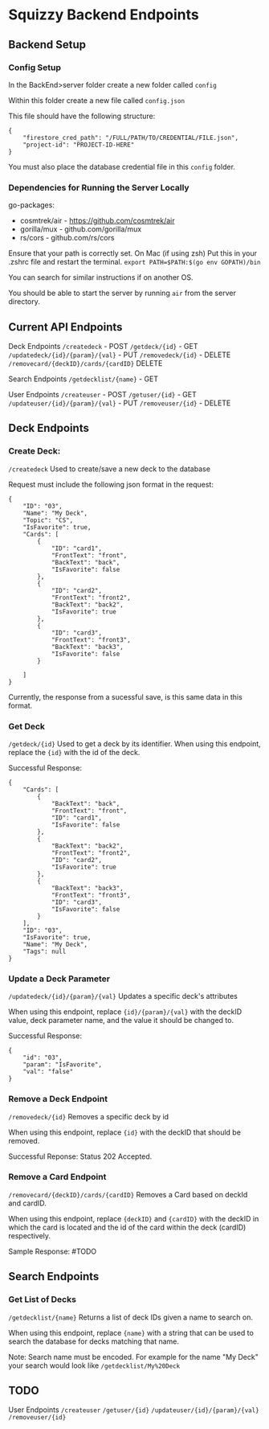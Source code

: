 # Squizzy Backend Endpoints

## Backend Setup

### Config Setup

In the BackEnd>server folder create a new folder called ```config```

Within this folder create a new file called ```config.json```

This file should have the following structure:
```
{
    "firestore_cred_path": "/FULL/PATH/TO/CREDENTIAL/FILE.json",
    "project-id": "PROJECT-ID-HERE"
}
```

You must also place the database credential file in this ```config``` folder. 

### Dependencies for Running the Server Locally
go-packages:
- cosmtrek/air - https://github.com/cosmtrek/air
- gorilla/mux - github.com/gorilla/mux
- rs/cors - github.com/rs/cors

Ensure that your path is correctly set. On Mac (if using zsh) Put this in your .zshrc file and restart the terminal. 
``` export PATH=$PATH:$(go env GOPATH)/bin ```

You can search for similar instructions if on another OS.

You should be able to start the server by running ```air``` from the server directory. 


## Current API Endpoints

Deck Endpoints
```/createdeck``` - POST
```/getdeck/{id}``` - GET
```/updatedeck/{id}/{param}/{val}``` - PUT
```/removedeck/{id}``` - DELETE
```/removecard/{deckID}/cards/{cardID}``` DELETE

Search Endpoints
```/getdecklist/{name}``` - GET

User Endpoints
```/createuser``` - POST
```/getuser/{id}``` - GET
```/updateuser/{id}/{param}/{val}``` - PUT
```/removeuser/{id}``` - DELETE


## Deck Endpoints

### Create Deck:
```/createdeck```
Used to create/save a new deck to the database

Request must include the following json format in the request:
```
{
    "ID": "03",
    "Name": "My Deck",
    "Topic": "CS",
    "IsFavorite": true,
	"Cards": [
		{
			"ID": "card1",
			"FrontText": "front",
			"BackText": "back",
            "IsFavorite": false
		},
        {
			"ID": "card2",
			"FrontText": "front2",
			"BackText": "back2",
            "IsFavorite": true
		},
        {
			"ID": "card3",
			"FrontText": "front3",
			"BackText": "back3",
            "IsFavorite": false
		}
		
	]
} 
```
Currently, the response from a sucessful save, is this same data in this format. 

### Get Deck
```/getdeck/{id}```
Used to get a deck by its identifier. 
When using this endpoint, replace the ```{id}``` with the id of the deck. 

Successful Response:
```
{
    "Cards": [
        {
            "BackText": "back",
            "FrontText": "front",
            "ID": "card1",
            "IsFavorite": false
        },
        {
            "BackText": "back2",
            "FrontText": "front2",
            "ID": "card2",
            "IsFavorite": true
        },
        {
            "BackText": "back3",
            "FrontText": "front3",
            "ID": "card3",
            "IsFavorite": false
        }
    ],
    "ID": "03",
    "IsFavorite": true,
    "Name": "My Deck",
    "Tags": null
}
```

### Update a Deck Parameter
```/updatedeck/{id}/{param}/{val}```
Updates a specific deck's attributes

When using this endpoint, replace ```{id}/{param}/{val}``` with the deckID value, deck parameter name, and the value it should be changed to. 

Successful Response:
```
{
    "id": "03",
    "param": "IsFavorite",
    "val": "false"
}
```

### Remove a Deck Endpoint
```/removedeck/{id}```
Removes a specific deck by id

When using this endpoint, replace ```{id}``` with the deckID that should be removed. 

Successful Reponse: Status 202 Accepted.


### Remove a Card Endpoint
```/removecard/{deckID}/cards/{cardID}```
Removes a Card based on deckId and cardID. 

When using this endpoint, replace ```{deckID}``` and ```{cardID}``` with the deckID in which the card is located and the id of the card within the deck (cardID) respectively. 

Sample Response:
#TODO


## Search Endpoints

### Get List of Decks 
```/getdecklist/{name}```
Returns a list of deck IDs given a name to search on. 

When using this endpoint, replace ```{name}``` with a string that can be used to search the database for decks matching that name. 

Note: Search name must be encoded. For example for the name "My Deck" your search would look like ```/getdecklist/My%20Deck```

## TODO
User Endpoints
```/createuser```
```/getuser/{id}```
```/updateuser/{id}/{param}/{val}```
```/removeuser/{id}```

